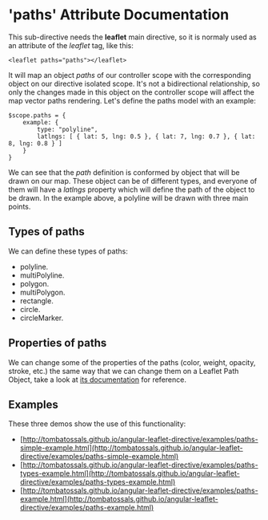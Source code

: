 'paths' Attribute Documentation
==================================

This sub-directive needs the **leaflet** main directive, so it is normaly used as an attribute of the *leaflet* tag, like this:

```
<leaflet paths="paths"></leaflet>
```

It will map an object _paths_ of our controller scope with the corresponding object on our directive isolated scope. It's not a bidirectional relationship, so only the changes made in this object on the controller scope will affect the map vector paths rendering. Let's define the paths model with an example:

```
$scope.paths = {
    example: {
        type: "polyline",
        latlngs: [ { lat: 5, lng: 0.5 }, { lat: 7, lng: 0.7 }, { lat: 8, lng: 0.8 } ]
    }
}
```

We can see that the _path_ definition is conformed by object that will be drawn on our map. These object can be of different types, and everyone of them will have a _latlngs_ property which will define the path of the object to be drawn. In the example above, a polyline will be drawn with three main points.

Types of paths
--------------
We can define these types of paths:

* polyline.
* multiPolyline.
* polygon.
* multiPolygon.
* rectangle.
* circle.
* circleMarker.

Properties of paths
-------------------
We can change some of the properties of the paths (color, weight, opacity, stroke, etc.) the same way that we can change them on a Leaflet Path Object, take a look at [its documentation](http://leafletjs.com/reference.html#path) for reference.

Examples
--------
These three demos show the use of this functionality:
* [http://tombatossals.github.io/angular-leaflet-directive/examples/paths-simple-example.html](http://tombatossals.github.io/angular-leaflet-directive/examples/paths-simple-example.html)
* [http://tombatossals.github.io/angular-leaflet-directive/examples/paths-types-example.html](http://tombatossals.github.io/angular-leaflet-directive/examples/paths-types-example.html)
* [http://tombatossals.github.io/angular-leaflet-directive/examples/paths-example.html](http://tombatossals.github.io/angular-leaflet-directive/examples/paths-example.html)
